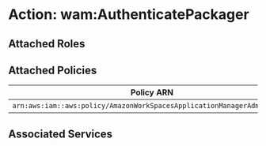 # Action: wam:AuthenticatePackager

## Attached Roles

## Attached Policies

| Policy ARN | Policy Name |
|------------|-------------|
| `arn:aws:iam::aws:policy/AmazonWorkSpacesApplicationManagerAdminAccess` | [AmazonWorkSpacesApplicationManagerAdminAccess](../policies.md#amazonworkspacesapplicationmanageradminaccess) |

## Associated Services

